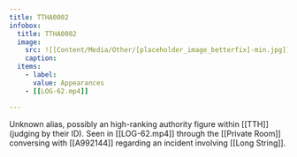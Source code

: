 ```yaml
---
title: TTHA0002
infobox:
  title: TTHA0002
  image:
    src: ![[Content/Media/Other/[placeholder_image_betterfix]-min.jpg]]
    caption: 
  items:
    - label: 
      value: Appearances
	- [[LOG-62.mp4]]

---
```


Unknown alias, possibly an high-ranking authority figure within [[TTH]] (judging by their ID). Seen in [[LOG-62.mp4]] through the [[Private Room]] conversing with [[A992144]] regarding an incident involving [[Long String]].